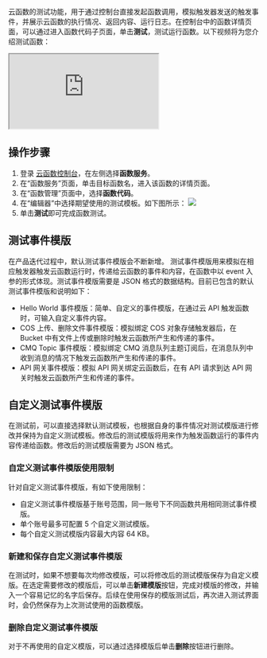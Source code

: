 云函数的测试功能，用于通过控制台直接发起函数调用，模拟触发器发送的触发事件，并展示云函数的执行情况、返回内容、运行日志。在控制台中的函数详情页面，可以通过进入函数代码子页面，单击**测试**，测试运行函数。以下视频将为您介绍测试函数：
<div class="doc-video-mod"><iframe src="https://cloud.tencent.com/edu/learning/quick-play/2939-54953?source=gw.doc.media&withPoster=1&notip=1"></iframe></div>

## 操作步骤
1. 登录 [云函数控制台](https://console.cloud.tencent.com/scf/index?rid=1)，在左侧选择**函数服务**。
2. 在“函数服务”页面，单击目标函数名，进入该函数的详情页面。
3. 在“函数管理”页面中，选择**函数代码**。
4. 在“编辑器”中选择期望使用的测试模板。如下图所示：
![](https://main.qcloudimg.com/raw/cc94df504d55656b866ab8417cff7a3b.png)
5. 单击**测试**即可完成函数测试。


## 测试事件模版
在产品迭代过程中，默认测试事件模版会不断新增。
测试事件模版用来模拟在相应触发器触发云函数运行时，传递给云函数的事件和内容，在函数中以 event 入参的形式体现。测试事件模版需要是 JSON 格式的数据结构。目前已包含的默认测试事件模版和说明如下：
* Hello World 事件模版：简单、自定义的事件模版，在通过云 API 触发函数时，可输入自定义事件内容。
* COS 上传、删除文件事件模版：模拟绑定 COS 对象存储触发器后，在 Bucket 中有文件上传或删除时触发云函数所产生和传递的事件。
* CMQ Topic 事件模版：模拟绑定 CMQ 消息队列主题订阅后，在消息队列中收到消息的情况下触发云函数所产生和传递的事件。
* API 网关事件模版：模拟 API 网关绑定云函数后，在有 API 请求到达 API 网关时触发云函数所产生和传递的事件。

## 自定义测试事件模版
在测试前，可以直接选择默认测试模板，也根据自身的事件情况对测试模版进行修改并保持为自定义测试模板。修改后的测试模版将用来作为触发函数运行的事件内容传递给函数。修改后的测试模版需要为 JSON 格式。

### 自定义测试事件模版使用限制
针对自定义测试事件模版，有如下使用限制：
- 自定义测试事件模版基于账号范围，同一账号下不同函数共用相同测试事件模版。
- 单个账号最多可配置 5 个自定义测试模版。
- 每个自定义测试模版内容最大内容 64 KB。

### 新建和保存自定义测试事件模版
在测试时，如果不想要每次均修改模版，可以将修改后的测试模版保存为自定义模版。在选定需要修改的模版后，可以单击**新建模版**按钮，完成对模版的修改，并输入一个容易记忆的名字后保存。后续在使用保存的模版测试后，再次进入测试界面时，会仍然保存为上次测试使用的函数模版。

### 删除自定义测试事件模版
对于不再使用的自定义模版，可以通过选择模版后单击**删除**按钮进行删除。



